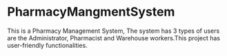 # PharmacyMangmentSystem
This is a Pharmacy Management System, The system has 3 types of users are the Administrator, Pharmacist and Warehouse workers.This project has user-friendly functionalities.

